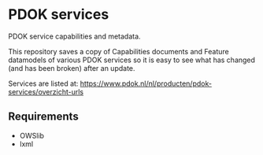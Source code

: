 # PDOK services


PDOK service capabilities and metadata.

This repository saves a copy of Capabilities documents and Feature datamodels 
of various PDOK services so it is easy to see what has changed (and has been broken) 
after an update.

Services are listed at: https://www.pdok.nl/nl/producten/pdok-services/overzicht-urls

## Requirements

  * OWSlib
  * lxml

